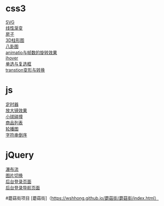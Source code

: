 ﻿# css3
[SVG](https://wshhong.github.io/css3/svg.html)<br/>
[线性渐变](https://wshhong.github.io/css3/开关切换.html)<br/>
[房子](https://wshhong.github.io/css3/css3房子.html)<br/>
[3D柱形图](https://wshhong.github.io/css3/3D柱形图.html)<br/>
[八卦图](https://wshhong.github.io/css3/八卦图.html)<br/>
[animatio与帧数的旋转效果](https://wshhong.github.io/css3/animatio与帧数的旋转效果.html)<br/>
[ihover](https://wshhong.github.io/css3/ihover.html)<br/>
[单选与复选框](https://wshhong.github.io/css3/单选与复选框.html)<br/>
[transtion变形与转换](https://wshhong.github.io/css3/transtion变形与转换.html)<br/>
# js
[定时器](https://wshhong.github.io/js/定时器.html)<br/>
[放大镜效果](https://wshhong.github.io/js/放大镜效果.html)<br/>
[小球碰撞](https://wshhong.github.io/js/面向对象小球碰撞.html)<br/>
[商品列表](https://wshhong.github.io/js/商品列表.html)<br/>
[轮播图](https://wshhong.github.io/js/轮播图.html)<br/>
[字符串倒序](https://wshhong.github.io/js/字符串倒序.html)<br/>

# jQuery
[瀑布流](https://wshhong.github.io/瀑布流/jqueryajax.html)<br/>
[图片切换](https://wshhong.github.io/jQuery/图片切换.html)<br/>
[后台登录页面](https://wshhong.github.io/后台登录/index.html)<br/>
[后台登录导航页面](https://wshhong.github.io/后台登录/后台导航.html)<br/>

#蘑菇街项目
[蘑菇街]（https://wshhong.github.io/蘑菇街/蘑菇街/index.html）